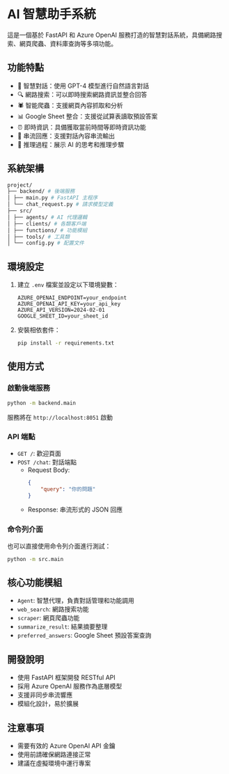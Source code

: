 # AI 智慧助手系統

這是一個基於 FastAPI 和 Azure OpenAI 服務打造的智慧對話系統，具備網路搜索、網頁爬蟲、資料庫查詢等多項功能。

## 功能特點

- 🤖 智慧對話：使用 GPT-4 模型進行自然語言對話
- 🔍 網路搜索：可以即時搜索網路資訊並整合回答
- 🕷️ 智能爬蟲：支援網頁內容抓取和分析
- 📊 Google Sheet 整合：支援從試算表讀取預設答案
- ⏰ 即時資訊：具備獲取當前時間等即時資訊功能
- 🔄 串流回應：支援對話內容串流輸出
- 🧠 推理過程：展示 AI 的思考和推理步驟

## 系統架構

``` bash
project/
├── backend/ # 後端服務
│ ├── main.py # FastAPI 主程序
│ └── chat_request.py # 請求模型定義
├── src/
│ ├── agents/ # AI 代理邏輯
│ ├── clients/ # 各類客戶端
│ ├── functions/ # 功能模組
│ ├── tools/ # 工具類
│ └── config.py # 配置文件
```


## 環境設定

1. 建立 `.env` 檔案並設定以下環境變數：
   ``` .env
   AZURE_OPENAI_ENDPOINT=your_endpoint
   AZURE_OPENAI_API_KEY=your_api_key
   AZURE_API_VERSION=2024-02-01
   GOOGLE_SHEET_ID=your_sheet_id
   ```

2. 安裝相依套件：
   ``` bash
   pip install -r requirements.txt
   ```

## 使用方式

### 啟動後端服務
``` bash
python -m backend.main
```

服務將在 `http://localhost:8051` 啟動

### API 端點

- `GET /`: 歡迎頁面
- `POST /chat`: 對話端點
  - Request Body:
    ```json
    {
        "query": "你的問題"
    }
    ```
  - Response: 串流形式的 JSON 回應

### 命令列介面

也可以直接使用命令列介面進行測試：
``` bash
python -m src.main
```

## 核心功能模組

- `Agent`: 智慧代理，負責對話管理和功能調用
- `web_search`: 網路搜索功能
- `scraper`: 網頁爬蟲功能
- `summarize_result`: 結果摘要整理
- `preferred_answers`: Google Sheet 預設答案查詢

## 開發說明

- 使用 FastAPI 框架開發 RESTful API
- 採用 Azure OpenAI 服務作為底層模型
- 支援非同步串流響應
- 模組化設計，易於擴展

## 注意事項

- 需要有效的 Azure OpenAI API 金鑰
- 使用前請確保網路連接正常
- 建議在虛擬環境中運行專案
